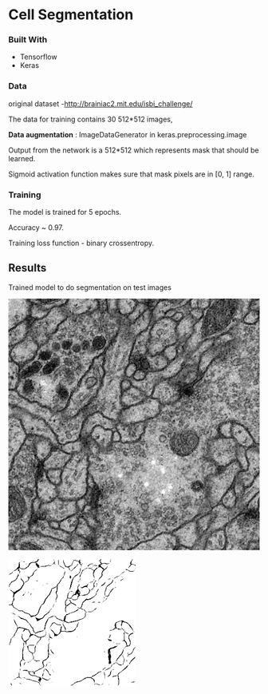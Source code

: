 # Cell Segmentation

### Built With

* Tensorflow
* Keras 

### Data

original dataset -http://brainiac2.mit.edu/isbi_challenge/

The data for training contains 30 512*512 images,

**Data augmentation** : ImageDataGenerator in keras.preprocessing.image 

Output from the network is a 512*512 which represents mask that should be learned. 

Sigmoid activation function makes sure that mask pixels are in [0, 1] range.

### Training
The model is trained for 5 epochs.

Accuracy ~ 0.97.

Training loss function - binary crossentropy.

## Results
Trained model to do segmentation on test images

![img/0test.png](img/1test.png)

![img/0label.png](img/1label.png)
